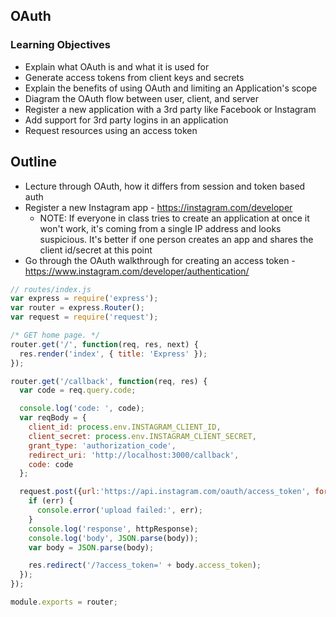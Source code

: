 ## OAuth

### Learning Objectives

* Explain what OAuth is and what it is used for
* Generate access tokens from client keys and secrets
* Explain the benefits of using OAuth and limiting an Application's scope
* Diagram the OAuth flow between user, client, and server
* Register a new application with a 3rd party like Facebook or Instagram
* Add support for 3rd party logins in an application
* Request resources using an access token

## Outline 

- Lecture through OAuth, how it differs from session and token based auth
- Register a new Instagram app - https://instagram.com/developer
  - NOTE: If everyone in class tries to create an application at once it won't work, it's coming from a single IP address and looks suspicious. It's better if one person creates an app and shares the client id/secret at this point 
- Go through the OAuth walkthrough for creating an access token - https://www.instagram.com/developer/authentication/

```js
// routes/index.js
var express = require('express');
var router = express.Router();
var request = require('request');

/* GET home page. */
router.get('/', function(req, res, next) {
  res.render('index', { title: 'Express' });
});

router.get('/callback', function(req, res) {
  var code = req.query.code;

  console.log('code: ', code);
  var reqBody = {
    client_id: process.env.INSTAGRAM_CLIENT_ID,
    client_secret: process.env.INSTAGRAM_CLIENT_SECRET,
    grant_type: 'authorization_code',
    redirect_uri: 'http://localhost:3000/callback',
    code: code
  };

  request.post({url:'https://api.instagram.com/oauth/access_token', formData: reqBody}, function optionalCallback(err, httpResponse, body) {
    if (err) {
      console.error('upload failed:', err);
    }
    console.log('response', httpResponse);
    console.log('body', JSON.parse(body));
    var body = JSON.parse(body);

    res.redirect('/?access_token=' + body.access_token);
  });
});

module.exports = router;

```
